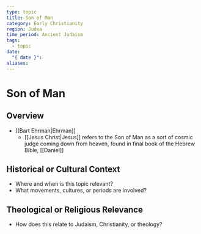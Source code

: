 ```yaml
---
type: topic
title: Son of Man
category: Early Christianity
region: Judea
time_period: Ancient Judaism
tags:
  - topic
date:
  "{ date }": 
aliases:
---
```


# Son of Man

## Overview

- [[Bart Ehrman|Ehrman]]
	- [[Jesus Christ|Jesus]] refers to the Son of Man as a sort of cosmic judge coming down from heaven, found in final book of the Hebrew Bible, [[Daniel]]
## Historical or Cultural Context

- Where and when is this topic relevant?
- What movements, cultures, or periods are involved?

## Theological or Religious Relevance

- How does this relate to Judaism, Christianity, or theology?